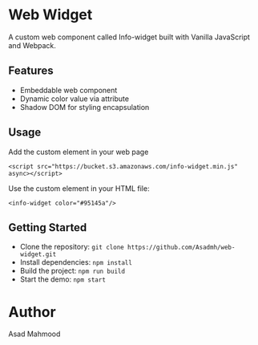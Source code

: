 # Web Widget
A custom web component called Info-widget built with Vanilla JavaScript and Webpack.

## Features
+ Embeddable web component
+ Dynamic color value via attribute
+ Shadow DOM for styling encapsulation


## Usage
Add the custom element in your web page
```
<script src="https://bucket.s3.amazonaws.com/info-widget.min.js" async></script>
```
Use the custom element in your HTML file: 
```
<info-widget color="#95145a"/>
```

## Getting Started
+ Clone the repository: `git clone https://github.com/Asadmh/web-widget.git`
+ Install dependencies: `npm install`
+ Build the project: `npm run build`
+ Start the demo: `npm start`

# Author
Asad Mahmood
